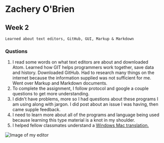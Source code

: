 # Zachery O'Brien
## Week 2
```
Learned about text editors, GitHub, GUI, Markup & Markdown
```

### Qustions
1. I read some words on what text editors are about and downloaded Atom. Learned how GIT helps programmers work together, save data and history. Downloaded GitHub. Had to research many things on the internet because the information supplied was not sufficient for me. Went over Markup and Markdown documents.  
2. To complete the assignment, I follow protocol and google a couple questions to get more understanding.
3. I didn't have problems, more so I had questions about these programs I am using along with jargon. I did post about an issue I was having, then came supple feedback.
4. I need to learn more about all of the programs and language being used because learning this type material is a knot in my shoulder.
5. I helped fellow classmates understand a [Windows Mac translation.](https://github.com/Montana-Media-Arts/120_CreativeCoding/issues/117)

![Image of my editor](Screenshot_(1058).png)
